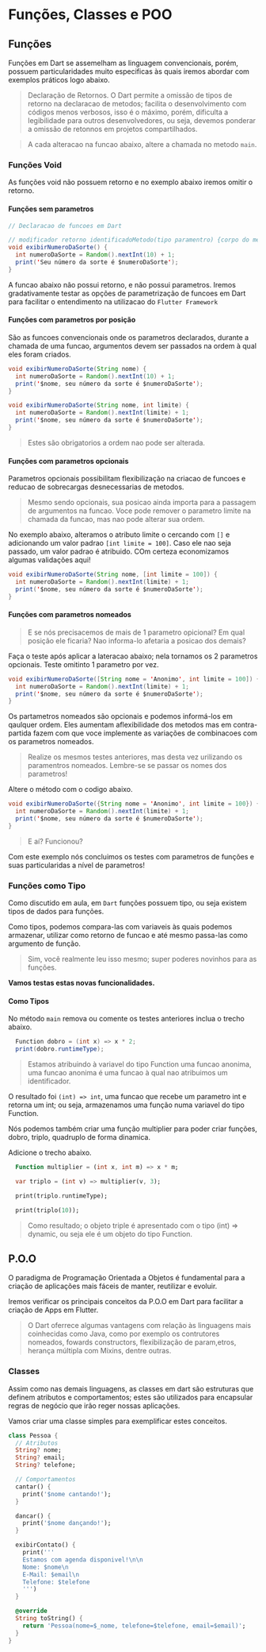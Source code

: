 # Funções, Classes e POO

## Funções

Funções em Dart se assemelham as linguagem convencionais, porém, possuem particularidades muito especificas às quais iremos abordar com exemplos práticos logo abaixo.

> Declaração de Retornos. O Dart permite a omissão de tipos de retorno na declaracao de metodos; facilita o desenvolvimento com códigos menos verbosos, isso é o máximo, porém, dificulta a legibilidade para outros desenvolvedores, ou seja, devemos ponderar a omissão de retonnos em projetos compartilhados.

> A cada alteracao na funcao abaixo, altere a chamada no metodo `main`.
 
### Funções Void

As funções void não possuem retorno e no exemplo abaixo iremos omitir o retorno.

#### Funções sem parametros

```java
// Declaracao de funcoes em Dart

// modificador retorno identificadoMetodo(tipo paramentro) {corpo do metodo}
void exibirNumeroDaSorte() {
  int numeroDaSorte = Random().nextInt(10) + 1;
  print('Seu número da sorte é $numeroDaSorte');
}
```

 A funcao abaixo não possui retorno, e não possui parametros. Iremos gradativamente testar as opções de parametrização de funcoes em Dart para facilitar o entendimento na utilizacao do `Flutter Framework` 

#### Funções com parametros por posição

São as funcoes convencionais onde os parametros declarados, durante a chamada de uma funcao, argumentos devem ser passados na ordem à qual eles foram criados.

```java
void exibirNumeroDaSorte(String nome) {
  int numeroDaSorte = Random().nextInt(10) + 1;
  print('$nome, seu número da sorte é $numeroDaSorte');
}

void exibirNumeroDaSorte(String nome, int limite) {
  int numeroDaSorte = Random().nextInt(limite) + 1;
  print('$nome, seu número da sorte é $numeroDaSorte');
}
```
> Estes são obrigatorios a ordem nao pode ser alterada.

#### Funções com parametros opcionais

Parametros opcionais possibilitam flexibilização na criacao de funcoes e reducao de sobrecargas desnecessarias de metodos.

> Mesmo sendo opcionais, sua posicao ainda importa para a passagem de argumentos na funcao. Voce pode remover o parametro limite na chamada da funcao, mas nao pode alterar sua ordem.

No exemplo abaixo, alteramos o atributo limite o cercando com `[]` e adicionando um valor padrao `[int limite = 100]`. Caso ele nao seja passado, um valor padrao é atribuido. COm certeza economizamos algumas validações aqui!

```java
void exibirNumeroDaSorte(String nome, [int limite = 100]) {
  int numeroDaSorte = Random().nextInt(limite) + 1;
  print('$nome, seu número da sorte é $numeroDaSorte');
}
```

#### Funções com parametros nomeados

> E se nós precisacemos de mais de 1 parametro opicional? Em qual posição ele ficaria? Nao informa-lo afetaria a posicao dos demais?

Faça o teste após aplicar a lateracao abaixo; nela tornamos os 2 parametros opcionais. Teste omitinto 1 parametro por vez.

```java
void exibirNumeroDaSorte([String nome = 'Anonimo', int limite = 100]) {
  int numeroDaSorte = Random().nextInt(limite) + 1;
  print('$nome, seu número da sorte é $numeroDaSorte');
}
```

Os partametros nomeados são opcionais e podemos informá-los em qaulquer ordem. 
Eles aumentam aflexibilidade dos metodos mas em contra-partida fazem com que voce implemente as variações de combinacoes com os parametros nomeados.

> Realize os mesmos testes anteriores, mas desta vez urilizando os paramentros nomeados. Lembre-se se passar os nomes dos parametros!

Altere o método com o codigo abaixo.

```java
void exibirNumeroDaSorte({String nome = 'Anonimo', int limite = 100}) {
  int numeroDaSorte = Random().nextInt(limite) + 1;
  print('$nome, seu número da sorte é $numeroDaSorte');
}
```

> E aí? Funcionou? 

Com este exemplo nós concluimos os testes com parametros de funções e suas particularidas a nível de parametros!

### Funções como Tipo

Como discutido em aula, em `Dart` funções possuem tipo, ou seja existem tipos de dados para funções.

Como tipos, podemos compara-las com variaveis às quais podemos armazenar, utilizar como retorno de funcao e até mesmo passa-las como argumento de função.

> Sim, você realmente leu isso mesmo; super poderes novinhos para as funções.

**Vamos testas estas novas funcionalidades.**

#### Como Tipos

No método `main` remova ou comente os testes anteriores inclua o trecho abaixo.

```java
  Function dobro = (int x) => x * 2;
  print(dobro.runtimeType);
```

> Estamos atribuindo à variavel do tipo Function uma funcao anonima, uma funcao anonima é uma funcao à qual nao atribuimos um identificador.

O resultado foi `(int) => int`, uma funcao que recebe um parametro int e retorna um int; ou seja, armazenamos uma função numa variavel do tipo Function.

Nós podemos também criar uma função multiplier para poder criar funções, dobro, triplo, quadruplo de forma dinamica.

Adicione o trecho abaixo.

```dart
  Function multiplier = (int x, int m) => x * m;

  var triplo = (int v) => multiplier(v, 3);

  print(triplo.runtimeType);

  print(triplo(10));
```

> Como resultado; o objeto triple é apresentado com o tipo (int) => dynamic, ou seja ele é um objeto do tipo Function.

## P.O.O

O paradigma de Programação Orientada a Objetos é fundamental para a criação de aplicações mais fáceis de manter, reutilizar e evoluir.

Iremos verificar os principais conceitos da P.O.O em Dart para facilitar a criação de Apps em Flutter.

> O Dart oferrece algumas vantagens com relação às linguagens mais coinhecidas como Java, como por exemplo os contrutores nomeados, fowards constructors, flexibilização de param,etros, herança múltipla com Mixins, dentre outras. 

### Classes

Assim como nas demais linguagens, as classes em dart são estruturas que definem atributos e comportamentos; estes são utilizados para encapsular regras de negócio que irão reger nossas aplicações.

Vamos criar uma classe simples para exemplificar estes conceitos.

```dart
class Pessoa {
  // Atributos
  String? nome;
  String? email;
  String? telefone;

  // Comportamentos
  cantar() {
    print('$nome cantando!');
  }

  dancar() {
    print('$nome dançando!');
  }

  exibirContato() {
    print('''
    Estamos com agenda disponivel!\n\n
    Nome: $nome\n
    E-Mail: $email\n
    Telefone: $telefone
    ''')
  }

  @override
  String toString() {
    return 'Pessoa(nome=$_nome, telefone=$telefone, email=$email)';
  }
}
```



